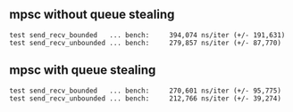 ## mpsc without queue stealing

```
test send_recv_bounded   ... bench:     394,074 ns/iter (+/- 191,631)
test send_recv_unbounded ... bench:     279,857 ns/iter (+/- 87,770)
```

## mpsc with queue stealing

```
test send_recv_bounded   ... bench:     270,601 ns/iter (+/- 95,775)
test send_recv_unbounded ... bench:     212,766 ns/iter (+/- 39,274)
```
